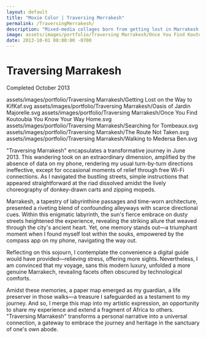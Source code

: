 ```yaml
---
layout: default
title: "Moxie Color | Traversing Merrakesh"
permalink: /TraversingMerrakesh/
description: "Mixed-media collages born from getting lost in Marrakesh’s medina—paper map, compass, and memory weaving the city’s heat, souks, and motion."
image: assets/images/portfolio/Traversing Marrakesh/Once You Find Koutoubia You Know Your Way Home.svg
date: 2013-10-01 08:00:00 -0700
---
```


# Traversing Marrakesh  
Completed October 2013  

assets/images/portfolio/Traversing Marrakesh/Getting Lost on the Way to KifKaf.svg
assets/images/portfolio/Traversing Marrakesh/Oasis of Jardin Majorelle.svg
assets/images/portfolio/Traversing Marrakesh/Once You Find Koutoubia You Know Your Way Home.svg
assets/images/portfolio/Traversing Marrakesh/Searching for Tombeaux.svg
assets/images/portfolio/Traversing Marrakesh/The Route Not Taken.svg
assets/images/portfolio/Traversing Marrakesh/Walking to Medersa Ben.svg

"Traversing Marrakesh" encapsulates a transformative journey in June 2013. This wandering took on an extraordinary dimension, amplified by the absence of data on my phone, rendering my usual turn-by-turn directions ineffective, except for occasional moments of relief through free Wi-Fi connections. As I navigated the bustling streets, simple instructions that appeared straightforward at the riad dissolved amidst the lively choreography of donkey-drawn carts and zipping mopeds.

Marrakesh, a tapestry of labyrinthine passages and time-worn architecture, presented a riveting blend of confounding alleyways with scarce directional cues. Within this enigmatic labyrinth, the sun's fierce embrace on dusty streets heightened the experience, revealing the striking allure that weaved through the city's ancient heart. Yet, one memory stands out—a triumphant moment when I found myself lost within the souks, empowered by the compass app on my phone, navigating the way out.

Reflecting on this sojourn, I contemplate the convenience a digital guide would have provided—relieving stress, offering more sights. Nevertheless, I am convinced that my voyage, sans this modern luxury, unfolded a more genuine Marrakech, revealing facets often obscured by technological comforts.

Amidst these memories, a paper map emerged as my guardian, a life preserver in those walks—a treasure I safeguarded as a testament to my journey. And so, I merge this map into my artistic expression, an opportunity to share my experience and extend a fragment of Africa to others. "Traversing Marrakesh" transforms a personal narrative into a universal connection, a gateway to embrace the journey and heritage in the sanctuary of one's own abode.
